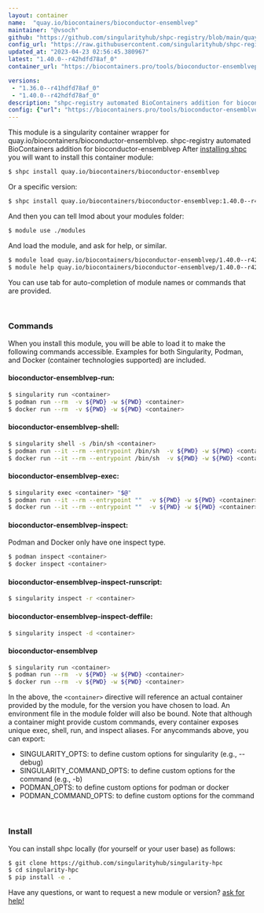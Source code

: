 ```yaml
---
layout: container
name:  "quay.io/biocontainers/bioconductor-ensemblvep"
maintainer: "@vsoch"
github: "https://github.com/singularityhub/shpc-registry/blob/main/quay.io/biocontainers/bioconductor-ensemblvep/container.yaml"
config_url: "https://raw.githubusercontent.com/singularityhub/shpc-registry/main/quay.io/biocontainers/bioconductor-ensemblvep/container.yaml"
updated_at: "2023-04-23 02:56:45.380967"
latest: "1.40.0--r42hdfd78af_0"
container_url: "https://biocontainers.pro/tools/bioconductor-ensemblvep"

versions:
 - "1.36.0--r41hdfd78af_0"
 - "1.40.0--r42hdfd78af_0"
description: "shpc-registry automated BioContainers addition for bioconductor-ensemblvep"
config: {"url": "https://biocontainers.pro/tools/bioconductor-ensemblvep", "maintainer": "@vsoch", "description": "shpc-registry automated BioContainers addition for bioconductor-ensemblvep", "latest": {"1.40.0--r42hdfd78af_0": "sha256:65d9ded1611a533363ba97a93ea2f7762346857e57fbd61a89d1bbc06580c60a"}, "tags": {"1.36.0--r41hdfd78af_0": "sha256:5d0921e90f42b7a3024c124738dab1ad6d8fcb199ade72db747c2a191599cc86", "1.40.0--r42hdfd78af_0": "sha256:65d9ded1611a533363ba97a93ea2f7762346857e57fbd61a89d1bbc06580c60a"}, "docker": "quay.io/biocontainers/bioconductor-ensemblvep"}
---
```


This module is a singularity container wrapper for quay.io/biocontainers/bioconductor-ensemblvep.
shpc-registry automated BioContainers addition for bioconductor-ensemblvep
After [installing shpc](#install) you will want to install this container module:


```bash
$ shpc install quay.io/biocontainers/bioconductor-ensemblvep
```

Or a specific version:

```bash
$ shpc install quay.io/biocontainers/bioconductor-ensemblvep:1.40.0--r42hdfd78af_0
```

And then you can tell lmod about your modules folder:

```bash
$ module use ./modules
```

And load the module, and ask for help, or similar.

```bash
$ module load quay.io/biocontainers/bioconductor-ensemblvep/1.40.0--r42hdfd78af_0
$ module help quay.io/biocontainers/bioconductor-ensemblvep/1.40.0--r42hdfd78af_0
```

You can use tab for auto-completion of module names or commands that are provided.

<br>

### Commands

When you install this module, you will be able to load it to make the following commands accessible.
Examples for both Singularity, Podman, and Docker (container technologies supported) are included.

#### bioconductor-ensemblvep-run:

```bash
$ singularity run <container>
$ podman run --rm  -v ${PWD} -w ${PWD} <container>
$ docker run --rm  -v ${PWD} -w ${PWD} <container>
```

#### bioconductor-ensemblvep-shell:

```bash
$ singularity shell -s /bin/sh <container>
$ podman run --it --rm --entrypoint /bin/sh  -v ${PWD} -w ${PWD} <container>
$ docker run --it --rm --entrypoint /bin/sh  -v ${PWD} -w ${PWD} <container>
```

#### bioconductor-ensemblvep-exec:

```bash
$ singularity exec <container> "$@"
$ podman run --it --rm --entrypoint ""  -v ${PWD} -w ${PWD} <container> "$@"
$ docker run --it --rm --entrypoint ""  -v ${PWD} -w ${PWD} <container> "$@"
```

#### bioconductor-ensemblvep-inspect:

Podman and Docker only have one inspect type.

```bash
$ podman inspect <container>
$ docker inspect <container>
```

#### bioconductor-ensemblvep-inspect-runscript:

```bash
$ singularity inspect -r <container>
```

#### bioconductor-ensemblvep-inspect-deffile:

```bash
$ singularity inspect -d <container>
```



#### bioconductor-ensemblvep

```bash
$ singularity run <container>
$ podman run --rm  -v ${PWD} -w ${PWD} <container>
$ docker run --rm  -v ${PWD} -w ${PWD} <container>
```


In the above, the `<container>` directive will reference an actual container provided
by the module, for the version you have chosen to load. An environment file in the
module folder will also be bound. Note that although a container
might provide custom commands, every container exposes unique exec, shell, run, and
inspect aliases. For anycommands above, you can export:

 - SINGULARITY_OPTS: to define custom options for singularity (e.g., --debug)
 - SINGULARITY_COMMAND_OPTS: to define custom options for the command (e.g., -b)
 - PODMAN_OPTS: to define custom options for podman or docker
 - PODMAN_COMMAND_OPTS: to define custom options for the command

<br>

### Install

You can install shpc locally (for yourself or your user base) as follows:

```bash
$ git clone https://github.com/singularityhub/singularity-hpc
$ cd singularity-hpc
$ pip install -e .
```

Have any questions, or want to request a new module or version? [ask for help!](https://github.com/singularityhub/singularity-hpc/issues)